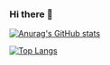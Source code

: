 ### Hi there 👋

<!--
**alexCourbes/alexCourbes** is a ✨ _special_ ✨ repository because its `README.md` (this file) appears on your GitHub profile.



<!--START_SECTION:waka-->
[![Anurag's GitHub stats](https://github-readme-stats.vercel.app/api?username=alexCourbes)](https://github.com/alexCourbes/github-readme-stats)
<!--END_SECTION:waka-->

<!--START_SECTION:waka-->

[![Top Langs](https://github-readme-stats.vercel.app/api/top-langs/?username=anuraghazra)](https://github.com/anuraghazra/github-readme-stats)


<!--END_SECTION:waka-->
